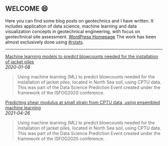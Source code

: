 <h2 style="color:#2F2F2F;">WELCOME 😄</h2>

Here you can find some blog posts on geotechnics and I have written. It includes application of data science, machine learning and data visualization concepts in geotechnical engineering, with focus on geotechnical site assessment. <a href="https://www.r-project.org/" target="_blank">WordPress Homepage</a> The work has been almost exclusively done using [<font color="#2F2F2F">#rstats</font>](https://www.r-project.org/).
<br/>
<hr>    

[<font color="#2F2F2F">Machine learning models to predict blowcounts needed for the installation of jacket piles</font>](https://erdirstats.github.io/isfog-2020-final.html "Link for full article")  
_2020-01-08_  
> Using machine learning (ML) to predict blowcounts needed for the installation of jacket piles, located in North Sea soil, using CPTU data. This was part of the Data Science Prediction Event created under the framework of the ISFOG2020 conference.  

[<font color="#2F2F2F">Predicting shear modulus at small strain from CPTU data, using ensembled machine learning</font>](https://erdirstats.github.io/small-strain-stiffness-final-02.html "Link for full article")  
_2021-04-26_  
> Using machine learning (ML) to predict blowcounts needed for the installation of jacket piles, located in North Sea soil, using CPTU data. This was part of the Data Science Prediction Event created under the framework of the ISFOG2020 conference.  
